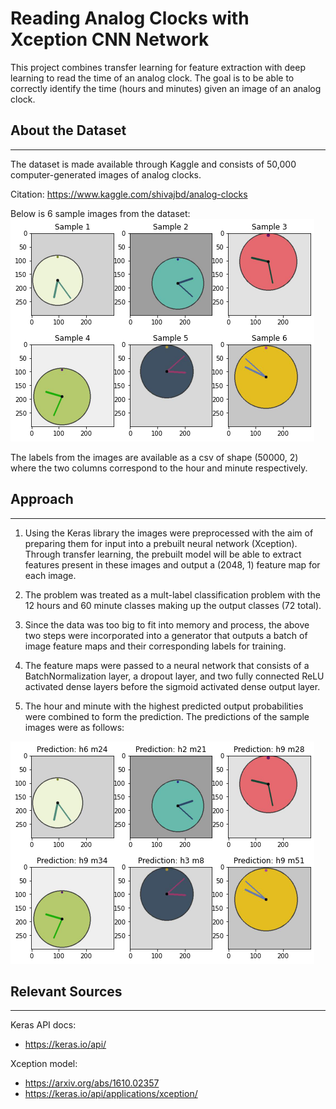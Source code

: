 # Reading Analog Clocks with Xception CNN Network

This project combines transfer learning for feature extraction with deep learning to read the time of an analog clock. The goal is to be able to correctly identify the time (hours and minutes) given an image of an analog clock.

## About the Dataset

---
The dataset is made available through Kaggle and consists of 50,000 computer-generated images of analog clocks.

Citation: <https://www.kaggle.com/shivajbd/analog-clocks>

Below is 6 sample images from the dataset: ![Sample Images](./README_images/samples.png)

The labels from the images are available as a csv of shape (50000, 2) where the two columns correspond to the hour and minute respectively.

## Approach

---

1. Using the Keras library the images were preprocessed with the aim of preparing them for input into a prebuilt neural network (Xception). Through transfer learning, the prebuilt model will be able to extract features present in these images and output a (2048, 1) feature map for each image.

2. The problem was treated as a mult-label classification problem with the 12 hours and 60 minute classes making up the output classes (72 total).

3. Since the data was too big to fit into memory and process, the above two steps were incorporated into a generator that outputs a batch of image feature maps and their corresponding labels for training.

4. The feature maps were passed to a neural network that consists of a BatchNormalization layer, a dropout layer, and two fully connected ReLU activated dense layers before the sigmoid activated dense output layer.

5. The hour and minute with the highest predicted output probabilities were combined to form the prediction. The predictions of the sample images were as follows:

![Predicted Images](./README_images/predictions.png)

## Relevant Sources

---

Keras API docs:

* <https://keras.io/api/>

Xception model:

* <https://arxiv.org/abs/1610.02357>
* <https://keras.io/api/applications/xception/>
